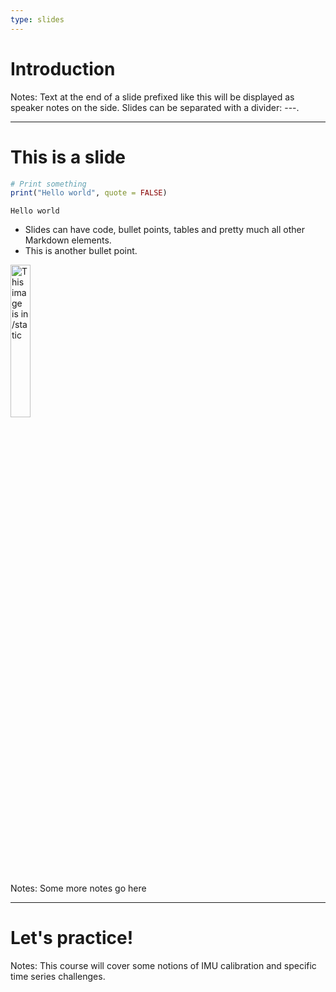 ```yaml
---
type: slides
---
```


# Introduction

Notes: Text at the end of a slide prefixed like this will be displayed as
speaker notes on the side. Slides can be separated with a divider: ---.

---

# This is a slide

```r
# Print something
print("Hello world", quote = FALSE)
```

```out
Hello world
```

- Slides can have code, bullet points, tables and pretty much all other Markdown
  elements.
- This is another bullet point.

<img src="sguerrier.jpg" alt="This image is in /static" width="25%">

Notes: Some more notes go here

---

# Let's practice!

Notes: This course will cover some notions of IMU calibration and specific time series challenges.
